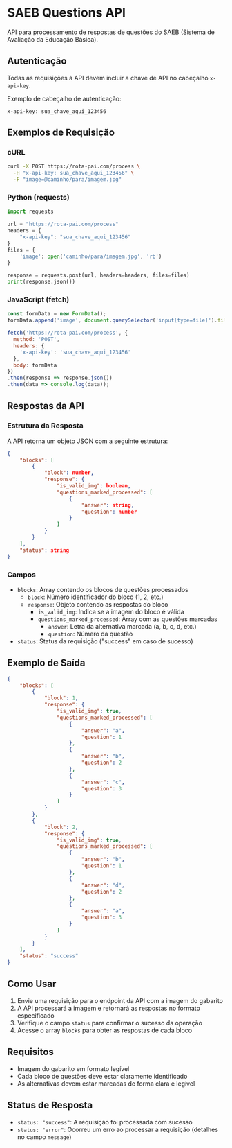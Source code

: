# SAEB Questions API

API para processamento de respostas de questões do SAEB (Sistema de Avaliação da Educação Básica).

## Autenticação

Todas as requisições à API devem incluir a chave de API no cabeçalho `x-api-key`.

Exemplo de cabeçalho de autenticação:

```http
x-api-key: sua_chave_aqui_123456
```

## Exemplos de Requisição

### cURL

```bash
curl -X POST https://rota-pai.com/process \
  -H "x-api-key: sua_chave_aqui_123456" \
  -F "image=@caminho/para/imagem.jpg"
```

### Python (requests)

```python
import requests

url = "https://rota-pai.com/process"
headers = {
    "x-api-key": "sua_chave_aqui_123456"
}
files = {
    'image': open('caminho/para/imagem.jpg', 'rb')
}

response = requests.post(url, headers=headers, files=files)
print(response.json())
```

### JavaScript (fetch)

```javascript
const formData = new FormData();
formData.append('image', document.querySelector('input[type=file]').files[0]);

fetch('https://rota-pai.com/process', {
  method: 'POST',
  headers: {
    'x-api-key': 'sua_chave_aqui_123456'
  },
  body: formData
})
.then(response => response.json())
.then(data => console.log(data));
```

## Respostas da API

### Estrutura da Resposta

A API retorna um objeto JSON com a seguinte estrutura:

```json
{
    "blocks": [
        {
            "block": number,
            "response": {
                "is_valid_img": boolean,
                "questions_marked_processed": [
                    {
                        "answer": string,
                        "question": number
                    }
                ]
            }
        }
    ],
    "status": string
}
```

### Campos

- `blocks`: Array contendo os blocos de questões processados
  - `block`: Número identificador do bloco (1, 2, etc.)
  - `response`: Objeto contendo as respostas do bloco
    - `is_valid_img`: Indica se a imagem do bloco é válida
    - `questions_marked_processed`: Array com as questões marcadas
      - `answer`: Letra da alternativa marcada (a, b, c, d, etc.)
      - `question`: Número da questão
- `status`: Status da requisição ("success" em caso de sucesso)

## Exemplo de Saída

```json
{
    "blocks": [
        {
            "block": 1,
            "response": {
                "is_valid_img": true,
                "questions_marked_processed": [
                    {
                        "answer": "a",
                        "question": 1
                    },
                    {
                        "answer": "b",
                        "question": 2
                    },
                    {
                        "answer": "c",
                        "question": 3
                    }
                ]
            }
        },
        {
            "block": 2,
            "response": {
                "is_valid_img": true,
                "questions_marked_processed": [
                    {
                        "answer": "b",
                        "question": 1
                    },
                    {
                        "answer": "d",
                        "question": 2
                    },
                    {
                        "answer": "a",
                        "question": 3
                    }
                ]
            }
        }
    ],
    "status": "success"
}
```

## Como Usar

1. Envie uma requisição para o endpoint da API com a imagem do gabarito
2. A API processará a imagem e retornará as respostas no formato especificado
3. Verifique o campo `status` para confirmar o sucesso da operação
4. Acesse o array `blocks` para obter as respostas de cada bloco

## Requisitos

- Imagem do gabarito em formato legível
- Cada bloco de questões deve estar claramente identificado
- As alternativas devem estar marcadas de forma clara e legível

## Status de Resposta

- `status: "success"`: A requisição foi processada com sucesso
- `status: "error"`: Ocorreu um erro ao processar a requisição (detalhes no campo `message`)
